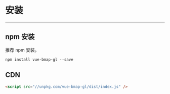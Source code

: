 # 安装

---

## npm 安装

推荐 npm 安装。

```
npm install vue-bmap-gl --save
```

## CDN

```html
<script src="//unpkg.com/vue-bmap-gl/dist/index.js" />
```
